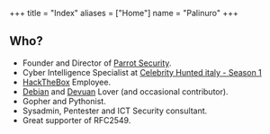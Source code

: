 +++
title = "Index"
aliases = ["Home"]
  name = "Palinuro"
+++

## Who?

* Founder and Director of [Parrot Security](https://parrotsec.org).
* Cyber Intelligence Specialist at [Celebrity Hunted italy - Season 1](https://www.imdb.com/name/nm11366658/)
* [HackTheBox](https://www.hackthebox.eu) Employee.
* [Debian](https://salsa.debian.org/palinuro-guest) and [Devuan](https://git.devuan.org/palinuro) Lover (and occasional contributor).
* Gopher and Pythonist.
* Sysadmin, Pentester and ICT Security consultant.
* Great supporter of RFC2549.